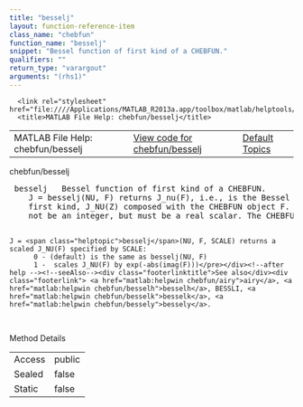 ```yaml
---
title: "besselj"
layout: function-reference-item
class_name: "chebfun"
function_name: "besselj"
snippet: "Bessel function of first kind of a CHEBFUN."
qualifiers: ""
return_type: "varargout"
arguments: "(rhs1)"
---
```


<html>
   <head>
      <meta http-equiv="Content-Type" content="text/html; charset=utf-8">
   
      <link rel="stylesheet" href="file:////Applications/MATLAB_R2013a.app/toolbox/matlab/helptools/private/helpwin.css">
      <title>MATLAB File Help: chebfun/besselj</title>
   </head>
   <body>
      <!--Single-page help-->
      <table border="0" cellspacing="0" width="100%">
         <tr class="subheader">
            <td class="headertitle">MATLAB File Help: chebfun/besselj</td>
            <td class="subheader-left"><a href="matlab:edit chebfun/besselj">View code for chebfun/besselj</a></td>
            <td class="subheader-right"><a href="matlab:helpwin">Default Topics</a></td>
         </tr>
      </table>
      <div class="title">chebfun/besselj</div>
      <div class="helptext"><pre><!--helptext --> <span class="helptopic">besselj</span>   Bessel function of first kind of a CHEBFUN.
    J = <span class="helptopic">besselj</span>(NU, F) returns J_nu(F), i.e., is the Bessel function of the
    first kind, J_NU(Z) composed with the CHEBFUN object F. The order NU need
    not be an integer, but must be a real scalar. The CHEBFUN F can be complex.
 
    J = <span class="helptopic">besselj</span>(NU, F, SCALE) returns a scaled J_NU(F) specified by SCALE:
          0 - (default) is the same as besselj(NU, F)
          1 -  scales J_NU(F) by exp(-abs(imag(F)))</pre></div><!--after help --><!--seeAlso--><div class="footerlinktitle">See also</div><div class="footerlink"> <a href="matlab:helpwin chebfun/airy">airy</a>, <a href="matlab:helpwin chebfun/besselh">besselh</a>, BESSLI, <a href="matlab:helpwin chebfun/besselk">besselk</a>, <a href="matlab:helpwin chebfun/bessely">bessely</a>.
</div>
      <!--Method-->
      <div class="sectiontitle">Method Details</div>
      <table class="class-details">
         <tr>
            <td class="class-detail-label">Access</td>
            <td>public</td>
         </tr>
         <tr>
            <td class="class-detail-label">Sealed</td>
            <td>false</td>
         </tr>
         <tr>
            <td class="class-detail-label">Static</td>
            <td>false</td>
         </tr>
      </table>
   </body>
</html>
